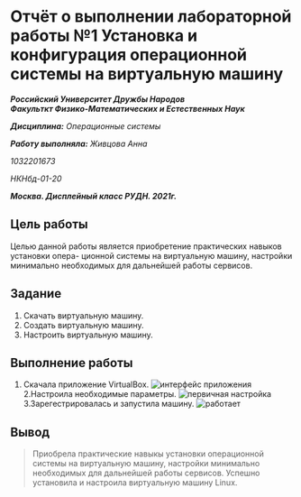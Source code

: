 # Отчёт о выполнении лабораторной работы №1 Установка и конфигурация операционной системы на виртуальную машину
***Российский Университет Дружбы Народов***  
***Факульткт Физико-Математических и Естественных Наук***  

 ***Дисциплина:*** *Операционные системы*  
 
 ***Работу выполняла:*** *Живцова Анна*  
 
 *1032201673*  
 
 *НКНбд-01-20*  
 
 ***Москва. Дисплейный класс РУДН. 2021г.***  
 
## Цель работы 
Целью данной работы является приобретение практических навыков установки опера-
ционной системы на виртуальную машину, настройки минимально необходимых для
дальнейшей работы сервисов.
## Задание 
1. Скачать виртуальную машину.
2. Создать виртуальную машину.
3. Настроить виртуальную машину.
## Выполнение работы
1. Скачала приложение VirtualBox.
![интерфейс приложения](C:\Users\annaz\OneDrive\Изображения\1(1).jpg)
2.Настроила необходимые параметры.
![первичная настройка](C:\Users\annaz\OneDrive\Изображения\2(1).jpg)
3.Зарегестрировалась и запустила машину.
![работает](C:\Users\annaz\OneDrive\Изображения\3(1).jpg)
## Вывод
> Приобрела практические навыкы установки операционной системы на виртуальную машину, настройки минимально необходимых для
> дальнейшей работы сервисов. Успешно установила и настроила виртуальную машину Linux.
